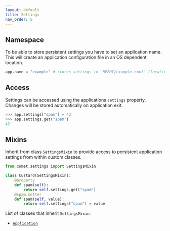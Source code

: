 ```yaml
---
layout: default
title: Settings
nav_order: 5
---
```


## Namespace

To be able to store persistent settings you have to set an application name.
This will create an application configuration file in an OS dependent location.

```python
app.name = "example" # stores settings in `HEPHY/example.conf` (location is OS depended)
```

## Access

Settings can be accessed using the applications `settings` property. Changes
will be stored automatically on application exit.

```python
>>> app.settings["spam"] = 42
>>> app.settings.get("spam")
42
```

## Mixins

Inherit from class `SettingsMixin` to provide access to persistent application
settings from within custom classes.

```python
from comet.settings import SettingsMixin

class Custard(SettingsMixin):
    @property
    def spam(self):
        return self.settings.get("spam")
    @spam.setter
    def spam(self, value):
        return self.settings["spam"] = value
```

List of classes that inherit `SettingsMixin`:
* [`Application`](application.md)
